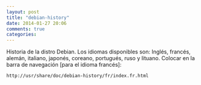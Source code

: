 ```yaml
---
layout: post
title: "debian-history"
date: 2014-01-27 20:06
comments: true
categories: 
---
```

Historia de la distro Debian. Los idiomas disponibles son: Inglés, francés, alemán, italiano, japonés, coreano, portugués, ruso y lituano. Colocar en la barra de navegación [para el idioma francés]:

	http://usr/share/doc/debian-history/fr/index.fr.html

